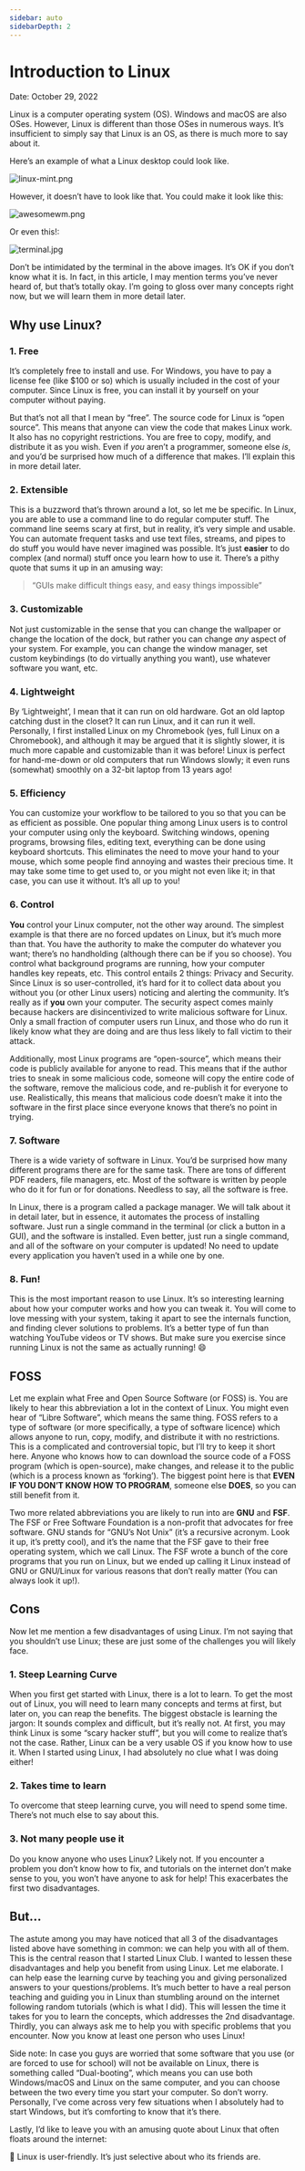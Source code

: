 ```yaml
---
sidebar: auto
sidebarDepth: 2
---
```


# Introduction to Linux

Date: October 29, 2022

Linux is a computer operating system (OS). Windows and macOS are also OSes. However, Linux is different than those OSes in numerous ways. It’s insufficient to simply say that Linux is an OS, as there is much more to say about it.

Here’s an example of what a Linux desktop could look like.

![linux-mint.png](../assets/linux-mint.png)

However, it doesn’t have to look like that. You could make it look like this:

![awesomewm.png](../assets/awesomewm.png)

Or even this!:

![terminal.jpg](../assets/terminal.jpg)

Don’t be intimidated by the terminal in the above images. It’s OK if you don’t know what it is. In fact, in this article, I may mention terms you’ve never heard of, but that’s totally okay. I’m going to gloss over many concepts right now, but we will learn them in more detail later.

## Why use Linux?

### 1. Free

It’s completely free to install and use. For Windows, you have to pay a license fee (like $100 or so) which is usually included in the cost of your computer. Since Linux is free, you can install it by yourself on your computer without paying.

But that’s not all that I mean by “free”. The source code for Linux is “open source”. This means that anyone can view the code that makes Linux work. It also has no copyright restrictions. You are free to copy, modify, and distribute it as you wish. Even if _you_ aren’t a programmer, someone else _is_, and you’d be surprised how much of a difference that makes. I’ll explain this in more detail later.

### 2. Extensible

This is a buzzword that’s thrown around a lot, so let me be specific. In Linux, you are able to use a command line to do regular computer stuff. The command line seems scary at first, but in reality, it’s very simple and usable. You can automate frequent tasks and use text files, streams, and pipes to do stuff you would have never imagined was possible. It’s just **easier** to do complex (and normal) stuff once you learn how to use it. There’s a pithy quote that sums it up in an amusing way:

> “GUIs make difficult things easy, and easy things impossible”

### 3. Customizable

Not just customizable in the sense that you can change the wallpaper or change the location of the dock, but rather you can change _any_ aspect of your system. For example, you can change the window manager, set custom keybindings (to do virtually anything you want), use whatever software you want, etc.

### 4. Lightweight

By ‘Lightweight’, I mean that it can run on old hardware. Got an old laptop catching dust in the closet? It can run Linux, and it can run it well. Personally, I first installed Linux on my Chromebook (yes, full Linux on a Chromebook), and although it may be argued that it is slightly slower, it is much more capable and customizable than it was before! Linux is perfect for hand-me-down or old computers that run Windows slowly; it even runs (somewhat) smoothly on a 32-bit laptop from 13 years ago!

### 5. Efficiency

You can customize your workflow to be tailored to you so that you can be as efficient as possible. One popular thing among Linux users is to control your computer using only the keyboard. Switching windows, opening programs, browsing files, editing text, everything can be done using keyboard shortcuts. This eliminates the need to move your hand to your mouse, which some people find annoying and wastes their precious time. It may take some time to get used to, or you might not even like it; in that case, you can use it without. It’s all up to you!

### 6. Control

**You** control your Linux computer, not the other way around. The simplest example is that there are no forced updates on Linux, but it’s much more than that. You have the authority to make the computer do whatever you want; there’s no handholding (although there can be if you so choose). You control what background programs are running, how your computer handles key repeats, etc. This control entails 2 things: Privacy and Security. Since Linux is so user-controlled, it’s hard for it to collect data about you without you (or other Linux users) noticing and alerting the community. It’s really as if **you** own your computer. The security aspect comes mainly because hackers are disincentivized to write malicious software for Linux. Only a small fraction of computer users run Linux, and those who do run it likely know what they are doing and are thus less likely
to fall victim to their attack.

Additionally, most Linux programs are “open-source”, which means their code is publicly available for anyone to read. This means that if the author tries to sneak in some malicious code, someone will copy the entire code of the software, remove the malicious code, and re-publish it for everyone to use. Realistically, this means that malicious code doesn’t make it into the software in the first place since everyone knows that there’s no point in trying.

### 7. Software

There is a wide variety of software in Linux. You’d be surprised how many different programs there are for the same task. There are tons of different PDF readers, file managers, etc. Most of the software is written by people who do it for fun or for donations. Needless to say, all the software is free.

In Linux, there is a program called a package manager. We will talk about it in detail later, but in essence, it automates the process of installing software. Just run a single command in the terminal (or click a button in a GUI), and the software is installed. Even better, just run a single command, and all of the software on your computer is updated! No need to update every application you haven’t used in a while one by one.

### 8. Fun!

This is the most important reason to use Linux. It’s so interesting learning about how your computer works and how you can tweak it. You will come to love messing with your system, taking it apart to see the internals function, and finding clever solutions to problems. It’s a better type of fun than watching YouTube videos or TV shows. But make sure you exercise since running Linux is not the same as actually running! 😄

## FOSS

Let me explain what Free and Open Source Software (or FOSS) is. You are likely to hear this abbreviation a lot in the context of Linux. You might even hear of “Libre Software”, which means the same thing. FOSS refers to a type of software (or more specifically, a type of software licence) which allows anyone to run, copy, modify, and distribute it with no restrictions. This is a complicated and controversial topic, but I’ll try to keep it short here. Anyone who knows how to can download the source code of a FOSS program (which is open-source), make changes, and release it to the public (which is a process known as ‘forking’). The biggest point here is that **EVEN IF YOU DON’T KNOW HOW TO PROGRAM**, someone else **DOES**, so you can still benefit from it.

Two more related abbreviations you are likely to run into are **GNU** and **FSF**. The FSF or Free Software Foundation is a non-profit that advocates for free software. GNU stands for “GNU’s Not Unix” (it’s a recursive acronym. Look it up, it’s pretty cool), and it’s the name that the FSF gave to their free operating system, which we call Linux. The FSF wrote a bunch of the core programs that you run on Linux, but we ended up calling it Linux instead of GNU or GNU/Linux for various reasons that don’t really matter (You can always look it up!).

## Cons

Now let me mention a few disadvantages of using Linux. I’m not saying that you shouldn’t use Linux; these are just some of the challenges you will likely face.

### 1. Steep Learning Curve

When you first get started with Linux, there is a lot to learn. To get the most out of Linux, you will need to learn many concepts and terms at first, but later on, you can reap the benefits. The biggest
obstacle is learning the jargon: It sounds complex and difficult, but it’s really not. At first, you may think Linux is some “scary hacker stuff”, but you will come to realize that’s not the case. Rather, Linux can be a very usable OS if you know how to use it. When I started using Linux, I had absolutely no clue what I was doing either!

### 2. Takes time to learn

To overcome that steep learning curve, you will need to spend some time. There’s not much else to say about this.

### 3. Not many people use it

Do you know anyone who uses Linux? Likely not. If you encounter a problem you don’t know how to fix, and tutorials on the internet don’t make sense to you, you won’t have anyone to ask for help! This exacerbates the first two disadvantages.

## But…

The astute among you may have noticed that all 3 of the disadvantages listed above have something in common: we can help you with all of them. This is the central reason that I started Linux Club. I wanted to lessen these disadvantages and help you benefit from using Linux. Let me elaborate. I can help ease the learning curve by teaching you and giving personalized answers to your questions/problems. It’s much better to have a real person teaching and guiding you in Linux than stumbling around on the internet following random tutorials (which is what I did). This will lessen the time it takes for you to learn the concepts, which addresses the 2nd disadvantage. Thirdly, you can always ask me to help you with specific problems that you encounter. Now you know at least one person who uses Linux!

Side note: In case you guys are worried that some software that you use (or are forced to use for school) will not be available on Linux, there is something called “Dual-booting”, which means you can use both Windows/macOS and Linux on the same computer, and you can choose between the two every time you start your computer. So don’t worry. Personally, I’ve come across very few situations when I absolutely had to start Windows, but it’s comforting to know that it’s there.

Lastly, I’d like to leave you with an amusing quote about Linux that often floats around the internet:

<aside>
🤔 Linux is user-friendly. It’s just selective about who its friends are.

</aside>
